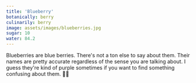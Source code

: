 ```yaml
---
title: 'Blueberry'
botanically: berry
culinarily: berry
image: assets/images/blueberries.jpg
sugar: 10
water: 84.2
---
```

Blueberries are blue berries. There's not a ton else to say about them. Their names are pretty accurate regardless of the sense you are talking about. I guess they're kind of purple sometimes if you want to find something confusing about them. 🤷‍♂️